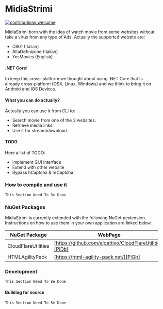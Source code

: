 # MidiaStrimi

[![contributions welcome](https://img.shields.io/badge/contributions-welcome-brightgreen.svg?style=flat)](https://github.com/MikeCoder96/MidiaStrimi/issues)


MidiaStrimi born with the idea of watch movie from some websites without take a virus from any type of Ads. Actually the supported website are:

  - CB01 (Italian)
  - AltaDefinizone (Italian)
  - YesMovies (English)

#### .NET Core!

to keep this cross-platform we thought about using .NET Core that is already cross-platform (OSX, Linux, Windows) and we think to bring it on Android and IOS Devices.

#### What you can do actually?

Actually you can use it from CLI to:
  - Search movie from one of the 3 websites.
  - Retrieve media links.
  - Use it for stream/download.

#### TODO

Here a list of TODO:

- Implement GUI interface
- Extend with other website
- Bypass hCaptcha & reCaptcha

### How to compile and use it

```This Section Need To Be Done```


### NuGet Packages

MidiaStrimi is currently extended with the following NuGet pextension. Instructions on how to use them in your own application are linked below.

| NuGet Package | WebPage |
| ------ | ------ |
| CloudFlareUtilities | [https://github.com/elcattivo/CloudFlareUtilities][PlDb] |
| HTMLAgilityPack | [https://html-agility-pack.net/][PlGh] |


### Development

```This Section Need To Be Done```

#### Building for source

```This Section Need To Be Done```
